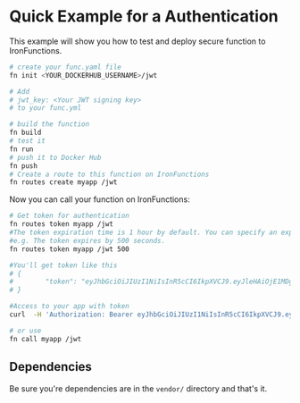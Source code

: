 # Quick Example for a Authentication

This example will show you how to test and deploy secure function to IronFunctions.

```sh
# create your func.yaml file
fn init <YOUR_DOCKERHUB_USERNAME>/jwt

# Add 
# jwt_key: <Your JWT signing key>
# to your func.yml

# build the function
fn build
# test it
fn run
# push it to Docker Hub
fn push
# Create a route to this function on IronFunctions
fn routes create myapp /jwt


```

Now you can call your function on IronFunctions:

```sh
# Get token for authentication
fn routes token myapp /jwt
#The token expiration time is 1 hour by default. You can specify an expiration time with such arguments.
#e.g. The token expires by 500 seconds.
fn routes token myapp /jwt 500

#You'll get token like this
# {
#        "token": "eyJhbGciOiJIUzI1NiIsInR5cCI6IkpXVCJ9.eyJleHAiOjE1MDgwNTcwNTEsImlhdCI6MTUwODA1MzQ1MX0.3c_xUaleCdHy_fdU9zFB50j3hqwYWgPZ-EkTXV3VWag"
# }

#Access to your app with token
curl  -H 'Authorization: Bearer eyJhbGciOiJIUzI1NiIsInR5cCI6IkpXVCJ9.eyJleHAiOjE1MDgwNTcwNTEsImlhdCI6MTUwODA1MzQ1MX0.3c_xUaleCdHy_fdU9zFB50j3hqwYWgPZ-EkTXV3VWag' http://localhost:8080/r/myapp/jwt

# or use
fn call myapp /jwt

```

## Dependencies

Be sure you're dependencies are in the `vendor/` directory and that's it.


